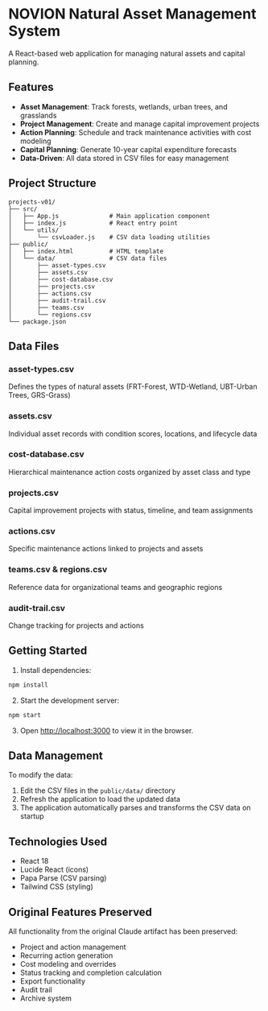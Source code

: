 # NOVION Natural Asset Management System

A React-based web application for managing natural assets and capital planning.

## Features

- **Asset Management**: Track forests, wetlands, urban trees, and grasslands
- **Project Management**: Create and manage capital improvement projects
- **Action Planning**: Schedule and track maintenance activities with cost modeling
- **Capital Planning**: Generate 10-year capital expenditure forecasts
- **Data-Driven**: All data stored in CSV files for easy management

## Project Structure

```
projects-v01/
├── src/
│   ├── App.js              # Main application component
│   ├── index.js            # React entry point
│   └── utils/
│       └── csvLoader.js    # CSV data loading utilities
├── public/
│   ├── index.html          # HTML template
│   └── data/               # CSV data files
│       ├── asset-types.csv
│       ├── assets.csv
│       ├── cost-database.csv
│       ├── projects.csv
│       ├── actions.csv
│       ├── audit-trail.csv
│       ├── teams.csv
│       └── regions.csv
└── package.json

```

## Data Files

### asset-types.csv
Defines the types of natural assets (FRT-Forest, WTD-Wetland, UBT-Urban Trees, GRS-Grass)

### assets.csv  
Individual asset records with condition scores, locations, and lifecycle data

### cost-database.csv
Hierarchical maintenance action costs organized by asset class and type

### projects.csv
Capital improvement projects with status, timeline, and team assignments

### actions.csv
Specific maintenance actions linked to projects and assets

### teams.csv & regions.csv
Reference data for organizational teams and geographic regions

### audit-trail.csv
Change tracking for projects and actions

## Getting Started

1. Install dependencies:
```bash
npm install
```

2. Start the development server:
```bash
npm start
```

3. Open [http://localhost:3000](http://localhost:3000) to view it in the browser.

## Data Management

To modify the data:
1. Edit the CSV files in the `public/data/` directory
2. Refresh the application to load the updated data
3. The application automatically parses and transforms the CSV data on startup

## Technologies Used

- React 18
- Lucide React (icons)
- Papa Parse (CSV parsing)
- Tailwind CSS (styling)

## Original Features Preserved

All functionality from the original Claude artifact has been preserved:
- Project and action management
- Recurring action generation
- Cost modeling and overrides
- Status tracking and completion calculation
- Export functionality
- Audit trail
- Archive system